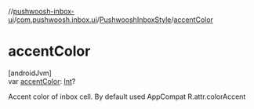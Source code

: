 //[pushwoosh-inbox-ui](../../../index.md)/[com.pushwoosh.inbox.ui](../index.md)/[PushwooshInboxStyle](index.md)/[accentColor](accent-color.md)

# accentColor

[androidJvm]\
var [accentColor](accent-color.md): [Int](https://kotlinlang.org/api/latest/jvm/stdlib/kotlin-stdlib/kotlin/-int/index.html)?

Accent color of inbox cell. By default used AppCompat R.attr.colorAccent
